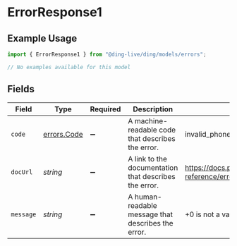 # ErrorResponse1

## Example Usage

```typescript
import { ErrorResponse1 } from "@ding-live/ding/models/errors";

// No examples available for this model
```

## Fields

| Field                                                             | Type                                                              | Required                                                          | Description                                                       | Example                                                           |
| ----------------------------------------------------------------- | ----------------------------------------------------------------- | ----------------------------------------------------------------- | ----------------------------------------------------------------- | ----------------------------------------------------------------- |
| `code`                                                            | [errors.Code](../../models/errors/code.md)                        | :heavy_minus_sign:                                                | A machine-readable code that describes the error.                 | invalid_phone_number                                              |
| `docUrl`                                                          | *string*                                                          | :heavy_minus_sign:                                                | A link to the documentation that describes the error.             | https://docs.prelude.so/api-reference/errors#invalid_phone_number |
| `message`                                                         | *string*                                                          | :heavy_minus_sign:                                                | A human-readable message that describes the error.                | +0 is not a valid phone number                                    |